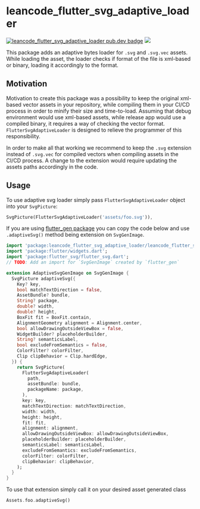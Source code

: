 # leancode_flutter_svg_adaptive_loader

[![leancode_flutter_svg_adaptive_loader pub.dev badge][pub-badge]][pub-badge-link]
[![][build-badge]][build-badge-link]

This package adds an adaptive bytes loader for `.svg` and `.svg.vec` assets.
While loading the asset, the loader checks if format of the file is xml-based or binary, loading it accordingly to the format.

## Motivation

Motivation to create this package was a possibility to keep the original xml-based vector assets in your repository, while compiling them in your CI/CD process in order to minify their size and time-to-load.
Assuming that debug environment would use xml-based assets, while release app would use a compiled binary, it requires a way of checking the vector format. `FlutterSvgAdaptiveLoader` is designed to relieve the programmer of this responsibility.

In order to make all that working we recommend to keep the `.svg` extension instead of `.svg.vec` for compiled vectors when compiling assets in the CI/CD process. A change to the extension would require updating the assets paths accordingly in the code.

## Usage

To use adaptive svg loader simply pass `FlutterSvgAdaptiveLoader` object into your `SvgPicture`:

```dart
SvgPicture(FlutterSvgAdaptiveLoader('assets/foo.svg')),
```

If you are using [flutter_gen package](https://pub.dev/packages/flutter_gen) you can copy the code below and use `.adaptiveSvg()` method being extension on `SvgGenImage`.

```dart
import 'package:leancode_flutter_svg_adaptive_loader/leancode_flutter_svg_adaptive_loader.dart';
import 'package:flutter/widgets.dart';
import 'package:flutter_svg/flutter_svg.dart';
// TODO: Add an import for `SvgGenImage` created by `flutter_gen`

extension AdaptiveSvgGenImage on SvgGenImage {
  SvgPicture adaptiveSvg({
    Key? key,
    bool matchTextDirection = false,
    AssetBundle? bundle,
    String? package,
    double? width,
    double? height,
    BoxFit fit = BoxFit.contain,
    AlignmentGeometry alignment = Alignment.center,
    bool allowDrawingOutsideViewBox = false,
    WidgetBuilder? placeholderBuilder,
    String? semanticsLabel,
    bool excludeFromSemantics = false,
    ColorFilter? colorFilter,
    Clip clipBehavior = Clip.hardEdge,
  }) {
    return SvgPicture(
      FlutterSvgAdaptiveLoader(
        path,
        assetBundle: bundle,
        packageName: package,
      ),
      key: key,
      matchTextDirection: matchTextDirection,
      width: width,
      height: height,
      fit: fit,
      alignment: alignment,
      allowDrawingOutsideViewBox: allowDrawingOutsideViewBox,
      placeholderBuilder: placeholderBuilder,
      semanticsLabel: semanticsLabel,
      excludeFromSemantics: excludeFromSemantics,
      colorFilter: colorFilter,
      clipBehavior: clipBehavior,
    );
  }
}
```

To use that extension simply call it on your desired asset generated class

```dart
Assets.foo.adaptiveSvg()
```

[pub-badge]: https://img.shields.io/pub/v/leancode_flutter_svg_adaptive_loader
[pub-badge-link]: https://pub.dev/packages/leancode_flutter_svg_adaptive_loader
[build-badge]: https://img.shields.io/github/actions/workflow/status/leancodepl/flutter_corelibrary/leancode_flutter_svg_adaptive_loader-test.yml?branch=master
[build-badge-link]: https://github.com/leancodepl/flutter_corelibrary/actions/workflows/leancode_flutter_svg_adaptive_loader-test.yml
